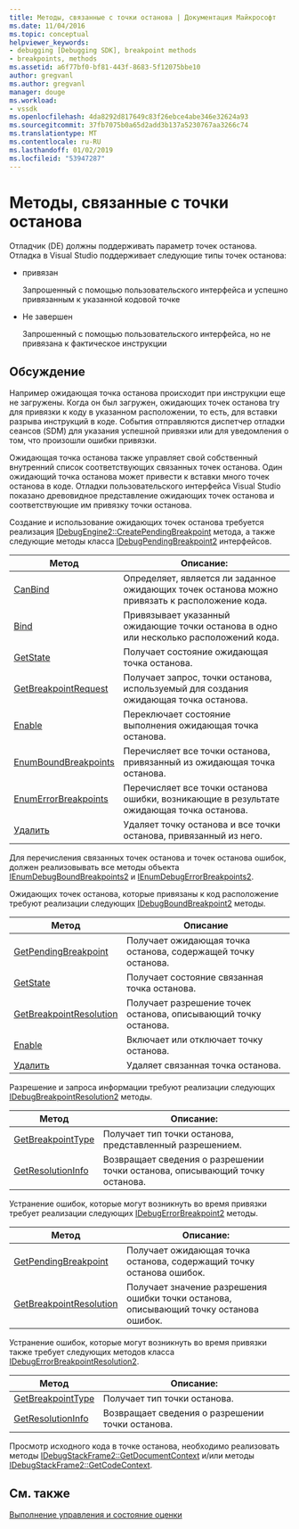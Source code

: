 ```yaml
---
title: Методы, связанные с точки останова | Документация Майкрософт
ms.date: 11/04/2016
ms.topic: conceptual
helpviewer_keywords:
- debugging [Debugging SDK], breakpoint methods
- breakpoints, methods
ms.assetid: a6f77bf0-bf81-443f-8683-5f12075bbe10
author: gregvanl
ms.author: gregvanl
manager: douge
ms.workload:
- vssdk
ms.openlocfilehash: 4da8292d817649c83f26ebce4abe346e32624a93
ms.sourcegitcommit: 37fb7075b0a65d2add3b137a5230767aa3266c74
ms.translationtype: MT
ms.contentlocale: ru-RU
ms.lasthandoff: 01/02/2019
ms.locfileid: "53947287"
---
```

# <a name="breakpoint-related-methods"></a>Методы, связанные с точки останова
Отладчик (DE) должны поддерживать параметр точек останова. Отладка в Visual Studio поддерживает следующие типы точек останова:  
  
-   привязан  
  
     Запрошенный с помощью пользовательского интерфейса и успешно привязанным к указанной кодовой точке  
  
-   Не завершен  
  
     Запрошенный с помощью пользовательского интерфейса, но не привязана к фактическое инструкции  
  
## <a name="discussion"></a>Обсуждение  
 Например ожидающая точка останова происходит при инструкции еще не загружены. Когда он был загружен, ожидающих точек останова try для привязки к коду в указанном расположении, то есть, для вставки разрыва инструкций в коде. События отправляются диспетчер отладки сеансов (SDM) для указания успешной привязки или для уведомления о том, что произошли ошибки привязки.  
  
 Ожидающая точка останова также управляет свой собственный внутренний список соответствующих связанных точек останова. Один ожидающий точка останова может привести к вставки много точек останова в коде. Отладки пользовательского интерфейса Visual Studio показано древовидное представление ожидающих точек останова и соответствующие им привязку точки останова.  
  
 Создание и использование ожидающих точек останова требуется реализация [IDebugEngine2::CreatePendingBreakpoint](../../extensibility/debugger/reference/idebugengine2-creatependingbreakpoint.md) метода, а также следующие методы класса [IDebugPendingBreakpoint2](../../extensibility/debugger/reference/idebugpendingbreakpoint2.md) интерфейсов.  
  
|Метод|Описание:|  
|------------|-----------------|  
|[CanBind](../../extensibility/debugger/reference/idebugpendingbreakpoint2-canbind.md)|Определяет, является ли заданное ожидающих точек останова можно привязать к расположение кода.|  
|[Bind](../../extensibility/debugger/reference/idebugpendingbreakpoint2-bind.md)|Привязывает указанный ожидающие точки останова в одно или несколько расположений кода.|  
|[GetState](../../extensibility/debugger/reference/idebugpendingbreakpoint2-getstate.md)|Получает состояние ожидающая точка останова.|  
|[GetBreakpointRequest](../../extensibility/debugger/reference/idebugpendingbreakpoint2-getbreakpointrequest.md)|Получает запрос, точки останова, используемый для создания ожидающая точка останова.|  
|[Enable](../../extensibility/debugger/reference/idebugpendingbreakpoint2-enable.md)|Переключает состояние выполнения ожидающая точка останова.|  
|[EnumBoundBreakpoints](../../extensibility/debugger/reference/idebugpendingbreakpoint2-enumboundbreakpoints.md)|Перечисляет все точки останова, привязанный из ожидающая точка останова.|  
|[EnumErrorBreakpoints](../../extensibility/debugger/reference/idebugpendingbreakpoint2-enumerrorbreakpoints.md)|Перечисляет все точки останова ошибки, возникающие в результате ожидающая точка останова.|  
|[Удалить](../../extensibility/debugger/reference/idebugpendingbreakpoint2-delete.md)|Удаляет точку останова и все точки останова, привязанный из него.|  
  
 Для перечисления связанных точек останова и точек останова ошибок, должен реализовывать все методы объекта [IEnumDebugBoundBreakpoints2](../../extensibility/debugger/reference/ienumdebugboundbreakpoints2.md) и [IEnumDebugErrorBreakpoints2](../../extensibility/debugger/reference/ienumdebugerrorbreakpoints2.md).  
  
 Ожидающих точек останова, которые привязаны к код расположение требуют реализации следующих [IDebugBoundBreakpoint2](../../extensibility/debugger/reference/idebugboundbreakpoint2.md) методы.  
  
|Метод|Описание|  
|------------|-----------------|  
|[GetPendingBreakpoint](../../extensibility/debugger/reference/idebugboundbreakpoint2-getpendingbreakpoint.md)|Получает ожидающая точка останова, содержащей точку останова.|  
|[GetState](../../extensibility/debugger/reference/idebugboundbreakpoint2-getstate.md)|Получает состояние связанная точка останова.|  
|[GetBreakpointResolution](../../extensibility/debugger/reference/idebugboundbreakpoint2-getbreakpointresolution.md)|Получает разрешение точек останова, описывающий точку останова.|  
|[Enable](../../extensibility/debugger/reference/idebugboundbreakpoint2-enable.md)|Включает или отключает точку останова.|  
|[Удалить](../../extensibility/debugger/reference/idebugboundbreakpoint2-delete.md)|Удаляет связанная точка останова.|  
  
 Разрешение и запроса информации требуют реализации следующих [IDebugBreakpointResolution2](../../extensibility/debugger/reference/idebugbreakpointresolution2.md) методы.  
  
|Метод|Описание:|  
|------------|-----------------|  
|[GetBreakpointType](../../extensibility/debugger/reference/idebugbreakpointresolution2-getbreakpointtype.md)|Получает тип точки останова, представленный разрешением.|  
|[GetResolutionInfo](../../extensibility/debugger/reference/idebugbreakpointresolution2-getresolutioninfo.md)|Возвращает сведения о разрешении точки останова, описывающий точку останова.|  
  
 Устранение ошибок, которые могут возникнуть во время привязки требует реализации следующих [IDebugErrorBreakpoint2](../../extensibility/debugger/reference/idebugerrorbreakpoint2.md) методы.  
  
|Метод|Описание:|  
|------------|-----------------|  
|[GetPendingBreakpoint](../../extensibility/debugger/reference/idebugerrorbreakpoint2-getpendingbreakpoint.md)|Получает ожидающая точка останова, содержащий точку останова ошибок.|  
|[GetBreakpointResolution](../../extensibility/debugger/reference/idebugerrorbreakpoint2-getbreakpointresolution.md)|Получает значение разрешения ошибки точки останова, описывающий точку останова ошибок.|  
  
 Устранение ошибок, которые могут возникнуть во время привязки также требует следующих методов класса [IDebugErrorBreakpointResolution2](../../extensibility/debugger/reference/idebugerrorbreakpointresolution2.md).  
  
|Метод|Описание:|  
|------------|-----------------|  
|[GetBreakpointType](../../extensibility/debugger/reference/idebugerrorbreakpointresolution2-getbreakpointtype.md)|Получает тип точки останова.|  
|[GetResolutionInfo](../../extensibility/debugger/reference/idebugerrorbreakpointresolution2-getresolutioninfo.md)|Возвращает сведения о разрешении точки останова.|  
  
 Просмотр исходного кода в точке останова, необходимо реализовать методы [IDebugStackFrame2::GetDocumentContext](../../extensibility/debugger/reference/idebugstackframe2-getdocumentcontext.md) и/или методы [IDebugStackFrame2::GetCodeContext](../../extensibility/debugger/reference/idebugstackframe2-getcodecontext.md).  
  
## <a name="see-also"></a>См. также  
 [Выполнение управления и состояние оценки](../../extensibility/debugger/execution-control-and-state-evaluation.md)
